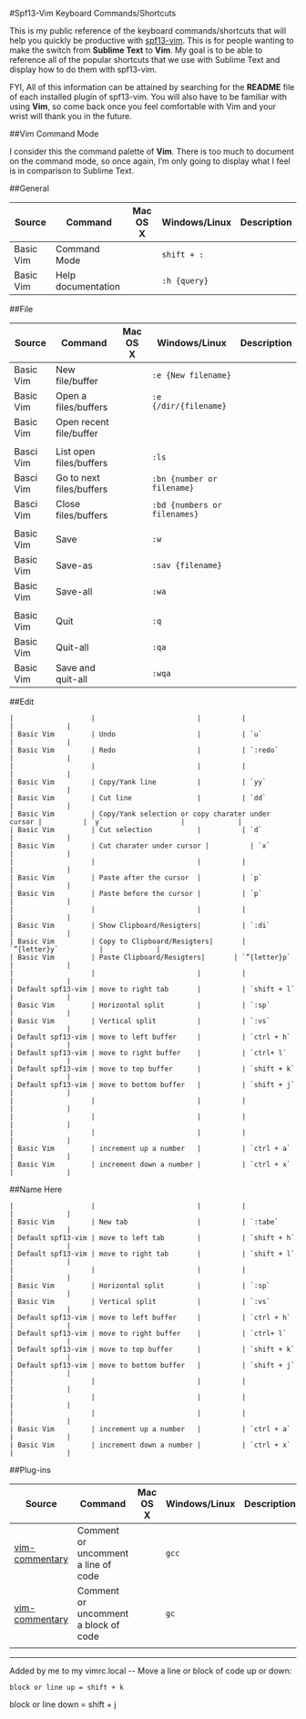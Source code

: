 #Spf13-Vim Keyboard Commands/Shortcuts

This is my public reference of the keyboard commands/shortcuts that will help you quickly be productive with [spf13-vim](https://github.com/spf13/spf13-vim).
This is for people wanting to make the switch from **Sublime Text** to **Vim**. My goal is to be able to reference all of the popular 
shortcuts that we use with Sublime Text and display how to do them with spf13-vim.

FYI, All of this information can be attained by searching for the **README** file of each installed plugin of spf13-vim. You will
also have to be familiar with using **Vim**, so come back once you feel comfortable with Vim and your wrist will thank you in the future.

##Vim Command Mode

I consider this the command palette of **Vim**. There is too much to document on the command mode, so once again, I’m only going to display what I feel is in comparison to 
Sublime Text.

##General 

| Source          | Command            | Mac OS X | Windows/Linux     | Description |
| ---------       | --------           | -------  | -----             |----------   |
| Basic Vim       | Command Mode       |          | `shift + :`       |             |
| Basic Vim       | Help documentation |          | `:h {query}`      |             |


##File

| Source            | Command                 | Mac OS X | Windows/Linux               | Description |
| ---------         | ----------------------  | -------  | ----------------            | ----------  |
| Basic Vim         | New file/buffer         |          | `:e {New filename}`         |             |
| Basic Vim         | Open a files/buffers    |          | `:e {/dir/{filename}`       |             |
| Basic Vim         | Open recent file/buffer |          |                             |             |
|                   |                         |          |                             |             |
| Basci Vim         | List open files/buffers |          | `:ls`                       |             |
| Basci Vim         | Go to next files/buffers|          | `:bn {number or filename}`  |             |
| Basci Vim         | Close files/buffers     |          | `:bd {numbers or filenames}`|             |
|                   |                         |          |                             |             |
| Basic Vim         | Save                    |          | `:w`                        |             |
| Basic Vim         | Save-as                 |          | `:sav {filename}`           |             |
| Basic Vim         | Save-all                |          | `:wa`                       |             |
|                   |                         |          |                             |             |
| Basic Vim         | Quit                    |          | `:q`                        |             |
| Basic Vim         | Quit-all                |          | `:qa`                       |             |
| Basic Vim         | Save and quit-all       |          | `:wqa`                      |             |


##Edit

    |                   |                         |          |                       |             |
    | Basic Vim         | Undo                    |          | `u`                   |             |
    | Basic Vim         | Redo                    |          | `:redo`               |             |
    |                   |                         |          |                       |             |
    | Basic Vim         | Copy/Yank line          |          | `yy`                  |             |
    | Basic Vim         | Cut line                |          | `dd`                  |             |
    | Basic Vim         | Copy/Yank selection or copy charater under cursor |          | `y`                   |             |
    | Basic Vim         | Cut selection           |          | `d`                   |             |
    | Basic Vim         | Cut charater under cursor |          | `x`                   |             |
    |                   |                         |          |                       |             |
    | Basic Vim         | Paste after the cursor  |          | `p`                   |             |
    | Basic Vim         | Paste before the cursor |          | `p`                   |             |
    |                   |                         |          |                       |             |
    | Basic Vim         | Show Clipboard/Resigters|          | `:di`                 |             |
    | Basic Vim         | Copy to Clipboard/Resigters|       | `”{letter}y`          |             |
    | Basic Vim         | Paste Clipboard/Resigters|       | `”{letter}p`          |             |
    |                   |                         |          |                       |             |
    | Default spf13-vim | move to right tab       |          | `shift + l`           |             |
    | Basic Vim         | Horizontal split        |          | `:sp`                 |             |
    | Basic Vim         | Vertical split          |          | `:vs`                 |             |
    | Default spf13-vim | move to left buffer     |          | `ctrl + h`            |             |
    | Default spf13-vim | move to right buffer    |          | `ctrl+ l`             |             |
    | Default spf13-vim | move to top buffer      |          | `shift + k`           |             |
    | Default spf13-vim | move to bottom buffer   |          | `shift + j`           |             |
    |                   |                         |          |                       |             |
    |                   |                         |          |                       |             |
    |                   |                         |          |                       |             |
    | Basic Vim         | increment up a number   |          | `ctrl + a`            |             |
    | Basic Vim         | increment down a number |          | `ctrl + x`            |             |

##Name Here


    |                   |                         |          |                       |             |
    | Basic Vim         | New tab                 |          | `:tabe`               |             |
    | Default spf13-vim | move to left tab        |          | `shift + h`           |             |
    | Default spf13-vim | move to right tab       |          | `shift + l`           |             |
    |                   |                         |          |                       |             |
    | Basic Vim         | Horizontal split        |          | `:sp`                 |             |
    | Basic Vim         | Vertical split          |          | `:vs`                 |             |
    | Default spf13-vim | move to left buffer     |          | `ctrl + h`            |             |
    | Default spf13-vim | move to right buffer    |          | `ctrl+ l`             |             |
    | Default spf13-vim | move to top buffer      |          | `shift + k`           |             |
    | Default spf13-vim | move to bottom buffer   |          | `shift + j`           |             |
    |                   |                         |          |                       |             |
    |                   |                         |          |                       |             |
    |                   |                         |          |                       |             |
    | Basic Vim         | increment up a number   |          | `ctrl + a`            |             |
    | Basic Vim         | increment down a number |          | `ctrl + x`            |             |

##Plug-ins

| Source                                                    | Command                              | Mac OS X | Windows/Linux     | Description |
| ---------                                                 | --------                             | -------  | -----             |----------   |
| [vim-commentary](https://github.com/tpope/vim-commentary) | Comment or uncomment a line of code  |          | `gcc`             |             |
| [vim-commentary](https://github.com/tpope/vim-commentary) | Comment or uncomment a block of code |          | `gc`              |             |
|                                                           |                                      |          |                   |             |



-------------------------------------------------------------------------
Added by me to my vimrc.local -- Move a line or block of code up or down:

````
block or line up = shift + k

````
block or line down = shift + j



